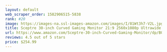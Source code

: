 ```yaml
---
layout: default 
﻿web_scraper_order: 1582906515-5838
rank: #20
image: https://images-na.ssl-images-amazon.com/images/I/81Wt3h7-V2L.jpg
title: Sceptre 30-inch Curved Gaming Monitor 21:9 2560x1080p Ultrawide Ultra Slim HDMI…
url: https://www.amazon.com/Sceptre-30-inch-Curved-Gaming-Monitor/dp/B07TXM7K4T/ref=zg_mw_pc_20?_encoding=UTF8&psc=1&refRID=XJT42DXBBEE9H9WCHFME
reviews: 4.5 out of 5 stars
price: $254.99 
---
```


